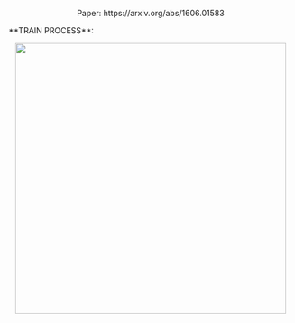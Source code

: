 <p align="center">
    Paper: https://arxiv.org/abs/1606.01583
</p> 
**TRAIN PROCESS**:
<p align="center">
    <img src="imgs/2dvwpa.gif", width="480">
</p>
